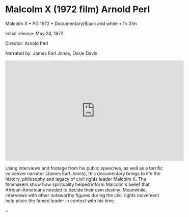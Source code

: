 Malcolm X (1972 film) Arnold Perl
=================================

Malcolm X • PG 1972 • Documentary/Black and white • 1h 31m

Initial release: May 24, 1972

Director: Arnold Perl

Narrated by: James Earl Jones, Ossie Davis

<iframe width="560" height="315"
src="https://www.youtube.com/embed/Qze_YKMY4BI" frameborder="0"
allow="accelerometer; autoplay; encrypted-media; gyroscope;
picture-in-picture" allowfullscreen></iframe>

Using interviews and footage from his public speeches, as well as a
terrific voiceover narrator (James Earl Jones), this documentary
brings to life the history, philosophy and legacy of civil rights
leader Malcolm X. The filmmakers show how spirituality helped inform
Malcolm's belief that African-Americans needed to decide their own
destiny. Meanwhile, interviews with other noteworthy figures during
the civil rights movement help place the famed leader in context with
his time.

~
